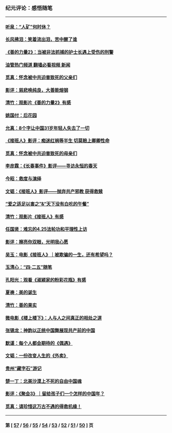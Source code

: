 ### 纪元评论：感悟随笔
---
#### [听泉：“人矿”何时休？](../../pages/nsc1035/n14016609.md?06160330) 
#### [长风拂泪：笑着流出泪，苦中醒了谁](../../pages/nsc1035/n14016469.md?06160330) 
#### [《善的力量2》：当被非法抓捕的护士长遇上受伤的刑警](../../pages/nsc1035/n14015561.md?06160330) 
#### [油管热门频道 翻墙必看视频 新闻](ok?06160330)
#### [觅真：怀念被中共迫害致死的父亲们](../../pages/nsc1035/n14014258.md?06160330) 
#### [影评：慈悲唤纯良，大善能熔钢](../../pages/nsc1035/n14010867.md?06160330) 
#### [清竹：观影片《善的力量2》有感](../../pages/nsc1035/n14010015.md?06160330) 
#### [姚国付：后花园](../../pages/nsc1035/n14005301.md?06160330) 
#### [允真：8个字让中国31岁年轻人失去了一切](../../pages/nsc1035/n13999093.md?06160330) 
#### [《接班人》影评：痴迷红祸等半生 切莫赔上卿卿性命](../../pages/nsc1035/n13998676.md?06160330) 
#### [觅真：怀念被中共迫害致死的母亲们](../../pages/nsc1035/n13997271.md?06160330) 
#### [李彦霖：《长春事件》影评——寻访永恒的春天](../../pages/nsc1035/n13995112.md?06160330) 
#### [今昭：救度与演绎](../../pages/nsc1035/n13992670.md?06160330) 
#### [文韬：《接班人》影评——抛弃共产邪教 获得救赎](../../pages/nsc1035/n13990160.md?06160330) 
#### [“爱之适足以害之”&“天下没有白吃的午餐”](../../pages/nsc1035/n13988391.md?06160330) 
#### [清竹：观影片《接班人》有感](../../pages/nsc1035/n13983561.md?06160330) 
#### [任国贤：难忘的4.25法轮功和平理性上访](../../pages/nsc1035/n13983482.md?06160330) 
#### [影评：擦亮你双眼，光明我心愿](../../pages/nsc1035/n13982333.md?06160330) 
#### [吴玉：电影《接班人》｜被欺骗的一生，还有希望吗？](../../pages/nsc1035/n13981972.md?06160330) 
#### [玉清心：“四·二五”随笔](../../pages/nsc1035/n13978628.md?06160330) 
#### [孔阳光：观看《淑颍家的粉彩花瓶》有感](../../pages/nsc1035/n13967929.md?06160330) 
#### [夏祷：美的诞生](../../pages/nsc1035/n13962321.md?06160330) 
#### [清竹：善的果实](../../pages/nsc1035/n13963980.md?06160330) 
#### [微电影《楼上楼下》：人与人之间真正的相处之道](../../pages/nsc1035/n13944319.md?06160330) 
#### [张锡龙：神韵以正统中国舞展现共产前的中国](../../pages/nsc1035/n13939727.md?06160330) 
#### [默谨：每个人都会期待的《偶遇》](../../pages/nsc1035/n13939091.md?06160330) 
#### [文韬：一份改变人生的《外卖》](../../pages/nsc1035/n13931822.md?06160330) 
#### [贵州“藏字石”游记](../../pages/nsc1035/n13923310.md?06160330) 
#### [楚一丁：北美沙漠上不死的自由中国魂](../../pages/nsc1035/n13921879.md?06160330) 
#### [影评：《聚会3》｜留给孩子们一个怎样的中国年？](../../pages/nsc1035/n13919652.md?06160330) 
#### [觅真：请珍惜这万古不遇的得救机缘！](../../pages/nsc1035/n13917157.md?06160330) 

---
#### 第 [ [57](./57.md?06160330) / [56](./56.md?06160330) / [55](./55.md?06160330) / [54](./54.md?06160330) / [53](./53.md?06160330) / [52](./52.md?06160330) / [51](./51.md?06160330) / [50](./50.md?06160330) ] 页
